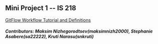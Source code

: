 ## Mini Project 1 -- IS 218

[GitFlow Workflow Tutorial and Definitions](/section-2.md)

##### Contributors: Maksim Nizhegorodtsev(maksimnizh2000), Stephanie Asabere(sa22222), Kruti Narasu(snkruti)
